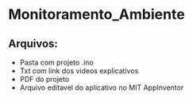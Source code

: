 # Monitoramento_Ambiente
## Arquivos:
- Pasta com projeto .ino
- Txt com link dos videos explicativos
- PDF do projeto
- Arquivo editavel do aplicativo no MIT AppInventor  
